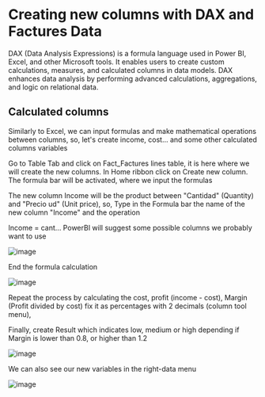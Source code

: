 # Creating new columns with DAX and Factures Data

DAX (Data Analysis Expressions) is a formula language used in Power BI, Excel, and other Microsoft tools. It enables users to create custom calculations, measures, and calculated columns in data models. 
DAX enhances data analysis by performing advanced calculations, aggregations, and logic on relational data.

## Calculated columns

Similarly to Excel, we can input formulas and make mathematical operations between columns, so, let's create income, cost... and some other calculated columns variables

Go to Table Tab and click on Fact_Factures lines table, it is here where we will create the new columns. In Home ribbon click on Create new column. The formula bar will be activated, where we input the formulas

The new column Income will be the product between "Cantidad" (Quantity) and "Precio ud" (Unit price), so, Type in the Formula bar the name of the new column "Income" and the operation

Income = cant...  PowerBI will suggest some possible columns we probably want to use

![image](https://github.com/bvzq/Bussines-Intelligence-Course/assets/74789933/8649315f-be50-4ac8-92d5-8fdf7127ef26)

End the formula calculation

![image](https://github.com/bvzq/Bussines-Intelligence-Course/assets/74789933/a42af3c8-4637-4b08-ac16-27aa8e2c9d4d)

Repeat the process by calculating the cost, profit (income - cost), Margin (Profit divided by cost) fix it as percentages with 2 decimals (column tool menu), 

Finally, create Result which indicates low, medium or high depending if Margin is lower than 0.8, or higher than 1.2

![image](https://github.com/bvzq/Bussines-Intelligence-Course/assets/74789933/cb271abe-cf9d-4905-8849-2dc189592689)

We can also see our new variables in the right-data menu

![image](https://github.com/bvzq/Bussines-Intelligence-Course/assets/74789933/e8c627ed-950b-4eae-9255-f193998af398)



